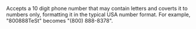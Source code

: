 Accepts a 10 digit phone number that may contain
letters and coverts it to numbers only, formatting it
in the typical USA number format. For example, 
"800888TeSt" becomes "(800) 888-8378".